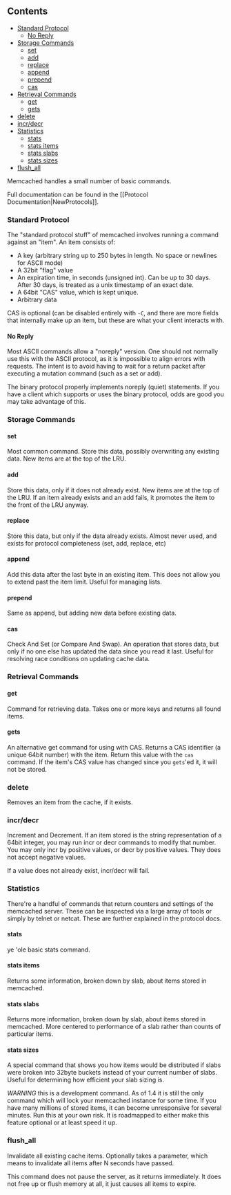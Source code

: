 ## Contents

- [Standard Protocol](#standard-protocol)
    - [No Reply](#no-reply)
- [Storage Commands](#storage-commands)
    - [set](#set)
    - [add](#add)
    - [replace](#replace)
    - [append](#append)
    - [prepend](#prepend)
    - [cas](#cas)
- [Retrieval Commands](#retrieval-commands)
    - [get](#get)
    - [gets](#gets)
- [delete](#delete)
- [incr/decr](#incrdecr)
- [Statistics](#statistics)
    - [stats](#stats)
    - [stats items](#stats-items)
    - [stats slabs](#stats-slabs)
    - [stats sizes](#stats-sizes)
- [flush_all](#flushall)

<!-- end toc -->

Memcached handles a small number of basic commands.

Full documentation can be found in the [[Protocol Documentation|NewProtocols]].

### Standard Protocol

The "standard protocol stuff" of memcached involves running a command against an "item". An item consists of:

 * A key (arbitrary string up to 250 bytes in length. No space or newlines for ASCII mode)
 * A 32bit "flag" value
 * An expiration time, in seconds (unsigned int). Can be up to 30 days. After 30 days, is treated as a unix timestamp of an exact date.
 * A 64bit "CAS" value, which is kept unique.
 * Arbitrary data

CAS is optional (can be disabled entirely with `-C`, and there are more fields that internally make up an item, but these are what your client interacts with.

#### No Reply

Most ASCII commands allow a "noreply" version. One should not normally use this with the ASCII protocol, as it is impossible to align errors with requests. The intent is to avoid having to wait for a return packet after executing a mutation command (such as a set or add).

The binary protocol properly implements noreply (quiet) statements. If you have a client which supports or uses the binary protocol, odds are good you may take advantage of this.

### Storage Commands

#### set

Most common command. Store this data, possibly overwriting any existing data. New items are at the top of the LRU.

#### add

Store this data, only if it does not already exist. New items are at the top of the LRU. If an item already exists and an add fails, it promotes the item to the front of the LRU anyway.

#### replace

Store this data, but only if the data already exists. Almost never used, and exists for protocol completeness (set, add, replace, etc)

#### append

Add this data after the last byte in an existing item. This does not allow you to extend past the item limit. Useful for managing lists.

#### prepend

Same as append, but adding new data before existing data.

#### cas

Check And Set (or Compare And Swap). An operation that stores data, but only if no one else has updated the data since you read it last. Useful for resolving race conditions on updating cache data.

### Retrieval Commands

#### get

Command for retrieving data. Takes one or more keys and returns all found items.

#### gets

An alternative get command for using with CAS. Returns a CAS identifier (a unique 64bit number) with the item. Return this value with the `cas` command. If the item's CAS value has changed since you `gets`'ed it, it will not be stored.

### delete

Removes an item from the cache, if it exists.

### incr/decr

Increment and Decrement. If an item stored is the string representation of a 64bit integer, you may run incr or decr commands to modify that number. You may only incr by positive values, or decr by positive values. They does not accept negative values.

If a value does not already exist, incr/decr will fail.

### Statistics

There're a handful of commands that return counters and settings of the memcached server. These can be inspected via a large array of tools or simply by telnet or netcat. These are further explained in the protocol docs.

#### stats

ye 'ole basic stats command.

#### stats items

Returns some information, broken down by slab, about items stored in memcached.

#### stats slabs

Returns more information, broken down by slab, about items stored in memcached. More centered to performance of a slab rather than counts of particular items.

#### stats sizes

A special command that shows you how items would be distributed if slabs were broken into 32byte buckets instead of your current number of slabs. Useful for determining how efficient your slab sizing is.

*WARNING* this is a development command. As of 1.4 it is still the only command which will lock your memcached instance for some time. If you have many millions of stored items, it can become unresponsive for several minutes. Run this at your own risk. It is roadmapped to either make this feature optional or at least speed it up.

### flush_all

Invalidate all existing cache items. Optionally takes a parameter, which means to invalidate all items after N seconds have passed.

This command does not pause the server, as it returns immediately. It does not free up or flush memory at all, it just causes all items to expire.
